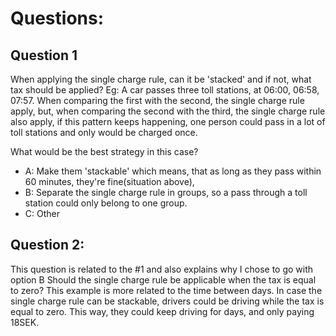 # Questions:

## Question 1

When applying the single charge rule, can it be 'stacked' and if not, what tax should be applied?
Eg: A car passes three toll stations, at 06:00, 06:58, 07:57.
When comparing the first with the second, the single charge rule apply, but, when comparing the second with
the third, the single charge rule also apply, if this pattern keeps happening, one person could pass in a lot of toll stations and only would be charged once.

What would be the best strategy in this case?

- A: Make them 'stackable' which means, that as long as they pass within 60 minutes, they're fine(situation above),
- B: Separate the single charge rule in groups, so a pass through a toll station could only belong to one group.
- C: Other

## Question 2:

This question is related to the #1 and also explains why I chose to go with option B
Should the single charge rule be applicable when the tax is equal to zero?
This example is more related to the time between days.
In case the single charge rule can be stackable, drivers could be driving while the tax is equal to zero. This way, they could keep driving for days, and only paying 18SEK.
